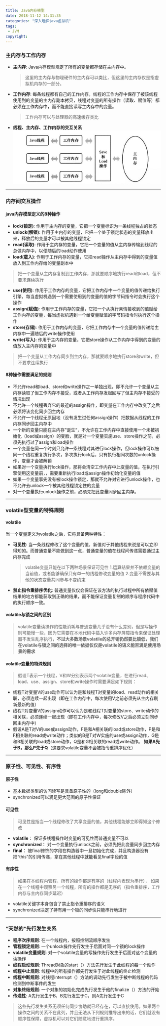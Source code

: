 ```yaml
---
title: Java内存模型
date: 2018-11-12 14:31:35
categories: "深入理解java虚拟机"
tags:
 - JVM
copyright:
---
```


### 主内存与工作内存

- **主内存**: Java内存模型规定了所有的变量都存储在主内存中。
    > 这里的主内存与物理硬件的主内存可以类比，但这里的主内存仅是指虚拟机内存的一部分。
- **工作内存**: 每条线程都有自己的工作内存，线程的工作内存中保存了被该线程使用到的变量的主内存副本拷贝，线程对变量的所有操作（读取、赋值等）都必须在工作内存中，而不能直接读写主内存中的变量。
    > 工作内存可以与处理器的高速缓存类比
- **线程、主内存、工作内存的交互关系**
![](/images/thread_wm_mm.png)
----

### 内存间交互操作
#### java内存模型定义的8种操作
- **lock(锁定)**: 作用于主内存的变量，它把一个变量标识为一条线程独占的状态
- **unlock(解锁)**: 作用于主内存的变量，它把一个处于锁定状态的变量释放出来，释放后的变量才可以被其他线程锁定
- **read(读取)**: 作用于主内存的变量，它把一个变量的值从主内存传输到线程的总做内存中，以便随后的load动作使用
- **load(载入)**: 作用于工作内存的变量，它把read操作从主内存中得到的变量值放入到工作内存给的变量副本中
> 把一个变量从主内存复制到工作内存，那就要顺序地执行read和load，但不要求连续执行
- **use(使用)**: 作用于工作内存的变量，它把工作内存中一个变量的值传递给执行引擎，每当虚拟机遇到一个需要使用到的变量的值的字节码指令时会执行这个操作
- **assign(赋值)**: 作用于工作内存的变量，它把一个从执行亲情接收到的值赋给工作内存的变量，每当虚拟机遇到一个给变量赋值的字节码指令时执行这个操作
- **store(存储)**: 作用于工作内存的变量，它把工作内存中一个变量的值传递给主内存中一遍随后的write操作使用
- **write(写入)**: 作用于主内存的变量，它把store操作从工作内存中得到的变量的值放入主内存的变量中
> 把一个变量从工作内存同步到主内存，那就要顺序地执行store和write，但不要求连续执行

#### 8种操作需要满足的规则
- 不允许read和load、store和write操作之一单独出现，即不允许一个变量从主内存读取了但工作内存不接受，或者从工作内存发起回写了但主内存不接受的情况出现
- 不允许一个线程丢弃它的最近的assign操作，即变量在工作内存中改变了之后必须将该变化同步回主内存
- 不允许一个线程无原因地（没有发生过任何assign操作）把数据从线程的工作内存同步回主内存中
- 一个新的变量只能在主内存”诞生“，不允许在工作内存中直接使用一个未被初始化（load或assign）的变脸，就是对一个变量实施use、store操作之前，必须先执行过了assign和load操作
- 一个变量在同一个时刻只允许一条线程对其进行lock操作，但lock操作可以被同一个线程重复执行多次，多次执行lock后，只有执行相同次数的unlock操作，变量才会被解锁
- 如果对一个变量执行lock操作，那将会清空工作内存中此变量的值，在执行引擎使用这变量前，，需要重新执行load或assign操作初始化变量的值
- 如果一个变量事先没有被lock操作锁定，那就不允许对它进行unlock操作，也不允许去unlock一个被其他线程锁定住的变量
- 对一个变量执行unlock操作之前，必须先把此变量同步回主内存。

----

### volatile型变量的特殊规则
#### volatile
当一个变量定义为volatile之后，它将具备两种特性：
- **可见性**: 当一条线程修改了这个变量的值，新值对于其他线程来说是可以立即得知的。而普通变量不能做到这一点，普通变量的值在线程间传递需要通过主内存完成

    > volatile变量只能在以下两种场景保证可见性
    1.运算结果并不依赖变量的当前值，或者能够确保只有单一的线程修改变量的值
    2.变量不需要与其他的状态变量共同参与不变约束

- **禁止指令重排序优化**: 普通变量仅仅会保证在该方法的执行过程中所有依赋值结果的地方都能获取到正确的结果，而不能保证变量复制的顺序与程序代码中的执行顺序一致。

#### volatile与锁之间的区别

> volatile变量读操作的性能消耗与普通变量几乎没有什么差别，但是写操作则可能慢一些，因为它需要在本地代码中插入许多内存屏障指令来保证处理器不发生乱序执行，**不过大多数场景volatile的总开销仍然要比锁低，我们在volatile与锁之间的选择的唯一依据仅仅是volatile的语义能否满足使用场景的需求**

#### volatile变量的特殊规则
> 假设T表示一个线程，V和W分别表示两个volatile变量，在进行read、load、use、assign、store和write操作时需要满足如下规则：

- 线程T对变量V的use动作可以认为是和线程T对变量的load、read动作的相关联，必须连续一起出现（即在工作内存中，每次使用V之前必须先从主内存刷新最新的值）
- 线程T对变量V的assign动作可以认为是和线程T对变量的store、write动作的相关联，必须连续一起出现（即在工作内存中，每次修改V之后必须立刻同步回主内存中）
- 假设A是T对V的use或assign动作，F是和A相关联的load或store动作，P是和F相关联的read或write动作；类似的B是T对W实施的use或assign动作，G是和B相关联的load或store动作，Q是和G相关联的read或write动作。 **如果A先于B，那么P先于Q**（这要求volatile变量不会被指令重排序优化）

----

### 原子性、可见性、有序性
#### 原子性
- 基本数据类型的访问读写是具备原子性的（long和double除外）
- synchronized可以满足更大范围的原子性保证
#### 可见性 
> 可见性是指当一个线程修改了共享变量的值，其他线程能够立即得知这个修改
- **volatile**： 保证多线程操作时变量的可见性而普通变量不可以
- **synchronized**： 对一个变量执行unlock之前，必须先把此变量同步回主内存
- **final**： 被final修饰的字段在构造器中一旦初始化完成，并且构造器没有把“this”的引用传递，拿在其他线程中就能看见final字段的值
#### 有序性
> 如果在本线程内管程，所有的操作都是有序的（线程内表现为串行）， 如果在一个线程中观察另一个线程，所有的操作都是无序的（指令重排序，工作内存与主内存同步延迟）

- volatile关键字本身包含了禁止指令重排序的语义
- synchronized决定了持有用一个锁的同步快只能串行地进行

----

### “天然的“先行发生关系

- **程序次序规则**: 在一个线程内，按照控制流顺序发生
- **管程锁定规则**: 一个unlock操作先行发生于后面对同一个锁的lock操作
- **volatile变量规则**: 对一个volatile变量的写操作先行发生于后面对这个变量的读操作
- **线程启动规则**: Thread对象的start（）方法先行发生于此线程的每一个动作
- **线程中止规则**: 线程中的所有操作都先行发生于对此线程的终止检测
- **线程中断规则**: 对线程interrupt（）方法的调动先行发生于被中断线程的代码检测到中断事件的发生
- **对象终结规则**: 一个对象的初始化完成先行发生于他的finalize（）方法的开始
- **传递性**: A先行发生于B，B先行发生于C，则A先行发生于C

> 这些先行发生关系无须任何同步协助就已经存在，可以直接使用。如果两个操作之间的关系不在此列，并且无法从下列规则推导出来的话，它们就没有顺序性保障，虚拟机可以对它们随意地进行重排序。










